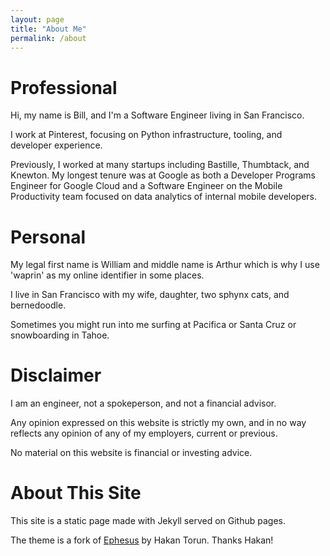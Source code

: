 ```yaml
---
layout: page
title: "About Me"
permalink: /about
---
```


# Professional

Hi, my name is Bill, and I'm a Software Engineer living in San Francisco.

I work at Pinterest, focusing on Python infrastructure, tooling, and developer experience.

Previously, I worked at many startups including Bastille, Thumbtack, and Knewton. My longest tenure was at Google as both
a Developer Programs Engineer for Google Cloud and a
Software Engineer on the Mobile Productivity team focused 
on data analytics of internal mobile developers.

# Personal

My legal first name is William and middle name is Arthur which is why I use
'waprin' as my online identifier in some places.

I live in San Francisco with my wife, daughter, two sphynx cats,
and bernedoodle.

Sometimes you might run into me surfing at Pacifica or Santa Cruz or snowboarding in Tahoe.

# Disclaimer

I am an engineer, not a spokeperson, and not a financial advisor.

Any opinion expressed on this website is strictly my own, and in no way reflects any opinion 
of any of my employers, current or previous.

No material on this website is financial or investing advice. 

# About This Site

This site is a static page made with Jekyll served on Github pages.

The theme is a fork of [Ephesus](https://jekyll-themes.com/ephesus/) by Hakan Torun. Thanks Hakan!